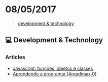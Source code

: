 # 08/05/2017

> [development & technology](#computer-development--technology)


## :computer: Development & Technology

### Articles
- [Javascript: funções, objetos e classes](https://phpzm.rocks/javascript-funcoes-objetos-e-classes-bb064092821a)
- [Aprendendo a programar [#roadmap-0]](https://phpzm.rocks/aprendendo-a-programar-f978d7948a3e)